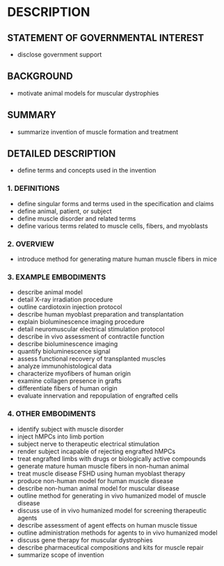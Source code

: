 # DESCRIPTION

## STATEMENT OF GOVERNMENTAL INTEREST

- disclose government support

## BACKGROUND

- motivate animal models for muscular dystrophies

## SUMMARY

- summarize invention of muscle formation and treatment

## DETAILED DESCRIPTION

- define terms and concepts used in the invention

### 1. DEFINITIONS

- define singular forms and terms used in the specification and claims
- define animal, patient, or subject
- define muscle disorder and related terms
- define various terms related to muscle cells, fibers, and myoblasts

### 2. OVERVIEW

- introduce method for generating mature human muscle fibers in mice

### 3. EXAMPLE EMBODIMENTS

- describe animal model
- detail X-ray irradiation procedure
- outline cardiotoxin injection protocol
- describe human myoblast preparation and transplantation
- explain bioluminescence imaging procedure
- detail neuromuscular electrical stimulation protocol
- describe in vivo assessment of contractile function
- describe bioluminescence imaging
- quantify bioluminescence signal
- assess functional recovery of transplanted muscles
- analyze immunohistological data
- characterize myofibers of human origin
- examine collagen presence in grafts
- differentiate fibers of human origin
- evaluate innervation and repopulation of engrafted cells

### 4. OTHER EMBODIMENTS

- identify subject with muscle disorder
- inject hMPCs into limb portion
- subject nerve to therapeutic electrical stimulation
- render subject incapable of rejecting engrafted hMPCs
- treat engrafted limbs with drugs or biologically active compounds
- generate mature human muscle fibers in non-human animal
- treat muscle disease FSHD using human myoblast therapy
- produce non-human model for human muscle disease
- describe non-human animal model for muscular disease
- outline method for generating in vivo humanized model of muscle disease
- discuss use of in vivo humanized model for screening therapeutic agents
- describe assessment of agent effects on human muscle tissue
- outline administration methods for agents to in vivo humanized model
- discuss gene therapy for muscular dystrophies
- describe pharmaceutical compositions and kits for muscle repair
- summarize scope of invention

